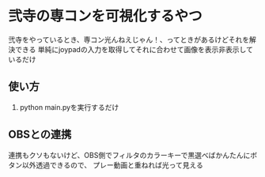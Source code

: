 # 弐寺の専コンを可視化するやつ

弐寺をやっているとき、専コン光んねえじゃん！、ってときがあるけどそれを解決できる
単純にjoypadの入力を取得してそれに合わせて画像を表示非表示しているだけ

## 使い方
1. python main.pyを実行するだけ

## OBSとの連携

連携もクソもないけど、OBS側でフィルタのカラーキーで黒選べばかんたんにボタン以外透過できるので、
プレー動画と重ねれば光って見える